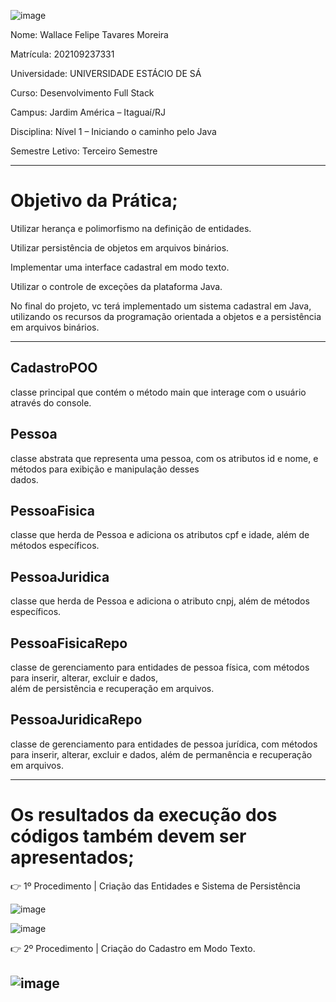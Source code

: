 ![image](https://github.com/Wfelipetm/MissaoPraticaN1_Mundo3/assets/108297008/262d833e-618d-480c-83cd-8f856715ebd8)








Nome: Wallace Felipe Tavares Moreira 

Matrícula: 202109237331

Universidade: UNIVERSIDADE ESTÁCIO DE SÁ

Curso: Desenvolvimento Full Stack

Campus: Jardim América – Itaguaí/RJ

Disciplina: Nível 1 – Iniciando o caminho pelo Java

Semestre Letivo: Terceiro Semestre


  
--------------------------------------------------------------------------------------------------------------
# Objetivo da Prática;

  Utilizar herança e polimorfismo na  definição de entidades.
  
  Utilizar persistência de objetos em arquivos binários.
  
  Implementar uma interface cadastral em modo texto.
  
  Utilizar o controle de exceções da plataforma Java.
  
  No final do projeto, vc terá implementado um sistema cadastral em Java, utilizando os recursos da programação orientada a objetos 
  e a persistência em arquivos binários.
  
--------------------------------------------------------------------------------------------------------------

  
  ## CadastroPOO 
  
  classe principal que contém o método main que interage com o usuário através do console.

  ## Pessoa
  
  classe abstrata que representa uma pessoa, com os atributos id e nome, e métodos para exibição e manipulação desses 	 
  dados.
  
  ## PessoaFisica
  
  classe que herda de Pessoa e adiciona os atributos cpf e idade, além de métodos específicos.
 
  ## PessoaJuridica
  
  classe que herda de Pessoa e adiciona o atributo cnpj, além de métodos específicos.
	
  ## PessoaFisicaRepo
  
  classe de gerenciamento para entidades de pessoa física, com métodos para inserir, alterar, excluir e dados,     
  além de persistência e recuperação em arquivos.
	
  ## PessoaJuridicaRepo
  
  classe de gerenciamento para entidades de pessoa jurídica, com métodos para inserir, alterar, excluir e 
  dados, além de permanência e recuperação em arquivos.
  
--------------------------------------------------------------------------------------------------------------
# Os resultados da execução dos códigos também devem ser apresentados;

👉 1º Procedimento | Criação das Entidades e Sistema de Persistência

![image](https://github.com/Wfelipetm/MissaoPraticaN1_Mundo3/assets/108297008/1940264d-3d0b-48a1-bfce-6fb35ccf2418)

![image](https://github.com/Wfelipetm/MissaoPraticaN1_Mundo3/assets/108297008/b7c3db42-977f-4161-a01d-f4c6ddfe55d2)




👉 2º Procedimento | Criação do Cadastro em Modo Texto.

![image](https://github.com/Wfelipetm/MissaoPraticaN1_Mundo3/assets/108297008/f491c90b-7352-4a0e-8332-9dac64c3057d)
--------------------------------------------------------------------------------------------------------------






